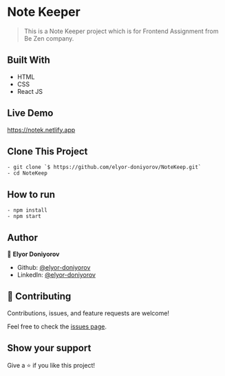 # Note Keeper

> This is a Note Keeper project which is for Frontend Assignment from Be Zen company.


## Built With

- HTML
- CSS
- React JS

## Live Demo

https://notek.netlify.app


## Clone This Project
```
- git clone `$ https://github.com/elyor-doniyorov/NoteKeep.git`
- cd NoteKeep
```

## How to run

```
- npm install
- npm start
```

## Author

👤 **Elyor Doniyorov**

- Github: [@elyor-doniyorov](https://github.com/elyor-doniyorov)
- LinkedIn: [@elyor-doniyorov](www.linkedin.com/in/elyor-doniyorov)


## 🤝 Contributing

Contributions, issues, and feature requests are welcome!

Feel free to check the [issues page]().

## Show your support

Give a ⭐️ if you like this project!
